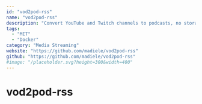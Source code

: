 ```yaml
---
id: "vod2pod-rss"
name: "vod2pod-rss"
description: "Convert YouTube and Twitch channels to podcasts, no storage required. Transcodes VoDs to MP3 192k on the fly, generates an RSS feed to use in podcast clients."
tags:
  - "MIT"
  - "Docker"
category: "Media Streaming"
website: "https://github.com/madiele/vod2pod-rss"
github: "https://github.com/madiele/vod2pod-rss"
#image: "/placeholder.svg?height=300&width=400"
---
```


# vod2pod-rss
